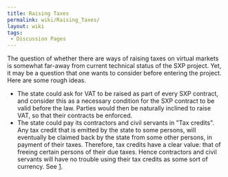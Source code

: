 ```yaml
---
title: Raising Taxes
permalink: wiki/Raising_Taxes/
layout: wiki
tags:
 - Discussion Pages
---
```


The question of whether there are ways of raising taxes on virtual
markets is somewhat far-away from current technical status of the SXP
project. Yet, it may be a question that one wants to consider before
entering the project. Here are some rough ideas.

-   The state could ask for VAT to be raised as part of every SXP
    contract, and consider this as a necessary condition for the SXP
    contract to be valid before the law. Parties would then be naturally
    inclined to raise VAT, so that their contracts be enforced.
-   The state could pay its contractors and civil servants in
    "Tax credits". Any tax credit that is emitted by the state to some
    persons, will eventually be claimed back by the state from some
    other persons, in payment of their taxes. Therefore, tax credits
    have a clear value: that of freeing certain persons of their
    due taxes. Hence contractors and civil servants will have no trouble
    using their tax credits as some sort of currency. See
    [1](http://en.wikipedia.org/wiki/Debt_deflation#Forward_Year_Tax_Receipts).

